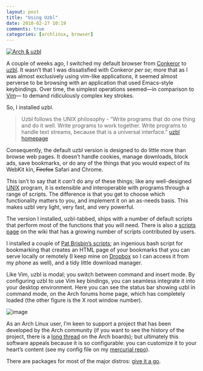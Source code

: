 ```yaml
---
layout: post
title: "Using Uzbl"
date: 2010-02-27 10:19
comments: true
categories: [archlinux, browser]
---
```

[![Arch &
uzbl](http://dl.dropbox.com/u/261312/Blog-images/uzbl.jpg)](http://www.flickr.com/photos/jasonwryan/4352140405/ "Arch & uzbl by jasonwryan, on Flickr")

A couple of weeks ago, I switched my default browser from
[Conkeror](http://conkeror.org/ "Conkeror homepage") to
[uzbl](http://www.uzbl.org/ "uzbl homepage"). It wasn’t that I was
dissatisfied with Conkeror *per se*; more that as I was almost
exclusively using vim-like applications, it seemed almost perverse to be
browsing with an application that used Emacs-style keybindings. Over
time, the simplest operations seemed—in comparison to
[Vim](http://www.vim.org/ "THE $EDITOR")— to demand ridiculously complex
key strokes.

So, I installed uzbl.

> Uzbl follows the UNIX philosophy - “Write programs that do one thing
> and do it well. Write programs to work together. Write programs to
> handle text streams, because that is a universal interface.”
> [uzbl homepage](http://www.uzbl.org/)

Consequently, the default uzbl version is designed to do little more
than browse web pages. It doesn’t handle cookies, manage downloads,
block ads, save bookmarks, or do any of the things that you would expect
of its WebKit kin, ~~Firefox~~ Safari and Chrome.

This isn’t to say that it *can’t* do any of these things; like any
well-designed
[UNIX](http://en.wikipedia.org/wiki/UNIX "Wikipedia entry") program, it
is extensible and interoperable with programs through a range of
scripts. The difference is that you get to choose which functionality
matters to you, and implement it on an as-needs basis. This makes uzbl
very light, very fast, and very powerful.

The version I installed, uzbl-tabbed, ships with a number of default
scripts that perform most of the functions that you will need. There is
also a [scripts page](http://www.uzbl.org/wiki/scripts "uzbl wiki: scripts")
on the wiki that has a growing number of scripts contributed by users.

I installed a couple of [Pat Brisbin’s scripts](http://pbrisbin.com:8080/pages/scripts.html "Pat's scripts page");
an ingenious bash script for bookmarking that creates an HTML page of
your bookmarks that you can serve locally or remotely (I keep mine on
[Dropbox](http://www.dropbox.com "Dropbox home") so I can access it from
my phone as well), and a tidy little download manager.

Like Vim, uzbl is modal; you switch between command and insert mode. By
configuring uzbl to use Vim key bindings, you can seamless integrate it
into your desktop environment. Here you can see the status bar showing
uzbl in command mode, on the Arch forums home page, which has completely
loaded (the other figure is the X root window number).

![image](http://dl.dropbox.com/u/261312/Blog-images/uzbl-bar.png)

As an Arch Linux user, I’m keen to support a project that has been
developed by the Arch community (if you want to see the history of the
project, there is a [long thread](http://bbs.archlinux.org/viewtopic.php?id=70700&p=1 "uzbl history")
on the Arch boards); but ultimately this software appeals because it is
so configurable: you can customize it to your heart’s content (see my
config file on my [mercurial repo](https://bitbucket.org/jasonwryan/eeepc/src/tip/uzbl/ "uzbl file on bitbucket")).

There are packages for most of the major distros: [give it a go](http://www.uzbl.org/get.php "Download and install details on the wiki").
